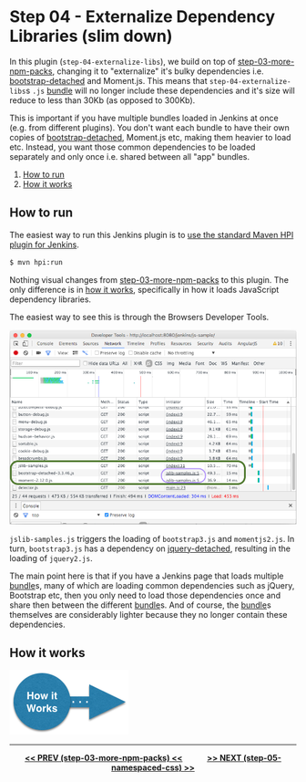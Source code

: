 # Step 04 - Externalize Dependency Libraries (slim down)
In this plugin (`step-04-externalize-libs`), we build on top of <a href="../../../tree/master/step-03-more-npm-packs">step-03-more-npm-packs</a>,
changing it to "externalize" it's bulky dependencies i.e. [bootstrap-detached] and Moment.js. This means that `step-04-externalize-libs`s `.js`
[bundle] will no longer include these dependencies and it's size will reduce to less than 30Kb (as opposed to 300Kb).

This is important if you have multiple bundles loaded in Jenkins at once (e.g. from different plugins). You don't want each
bundle to have their own copies of [bootstrap-detached], Moment.js etc, making them heavier to load etc. Instead, you want
those common dependencies to be loaded separately and only once i.e. shared between all "app" bundles.

<p>
<ol>
    <li><a href="#how-to-run">How to run</a><br/>
    <li><a href="HOW-IT-WORKS.md">How it works</a><br/>
</ol>    
</p>

## How to run
The easiest way to run this Jenkins plugin is to [use the standard Maven HPI plugin for Jenkins](https://wiki.jenkins-ci.org/display/JENKINS/Plugin+tutorial#Plugintutorial-DebuggingaPlugin).

```sh
$ mvn hpi:run
```

Nothing visual changes from <a href="../../../tree/master/step-03-more-npm-packs">step-03-more-npm-packs</a> to this plugin.
The only difference is in <a href="HOW-IT-WORKS.md">how it works</a>, specifically in how it loads JavaScript dependency
libraries.

The easiest way to see this is through the Browsers Developer Tools.
 
![browser loading](img/browser-loading.png)

`jslib-samples.js` triggers the loading of `bootstrap3.js` and `momentjs2.js`. In turn, `bootstrap3.js` has a
dependency on [jquery-detached](https://github.com/jenkinsci/js-libs/tree/master/jquery-detached), resulting in the
loading of `jquery2.js`.
  
The main point here is that if you have a Jenkins page that loads multiple [bundle]s, many of which are loading common
dependencies such as jQuery, Bootstrap etc, then you only need to load those dependencies once and share then between the
different [bundle]s. And of course, the [bundle]s themselves are considerably lighter because they no longer contain
these dependencies.

## How it works

<a href="HOW-IT-WORKS.md"><img src="../img/how-it-works.png" /></a>

<hr/>
<p align="center">
<b><a href="../../../tree/master/step-03-more-npm-packs">&lt;&lt; PREV (step-03-more-npm-packs) &lt;&lt;</a>  &nbsp;&nbsp;&nbsp;&nbsp;&nbsp;&nbsp;&nbsp;&nbsp;&nbsp;&nbsp;&nbsp;  <a href="../../../tree/master/step-05-namespaced-css">&gt;&gt; NEXT (step-05-namespaced-css) &gt;&gt;</a></b>
</p>

[Node.js]: https://nodejs.org
[Gulp]: https://github.com/gulpjs/gulp
[jenkins-js-builder]: https://github.com/jenkinsci/js-builder
[jenkins-js-modules]: https://github.com/jenkinsci/js-modules
[jenkins-js-libs]: https://github.com/jenkinsci/js-libs
[CommonJS]: http://www.commonjs.org/
[jquery-detached]: https://github.com/tfennelly/jquery-detached
[bootstrap-detached]: https://github.com/tfennelly/bootstrap-detached
[Browserify]: http://browserify.org/
[bundle]: https://github.com/jenkinsci/js-modules/blob/master/FAQs.md#what-is-the-difference-between-a-module-and-a-bundle

